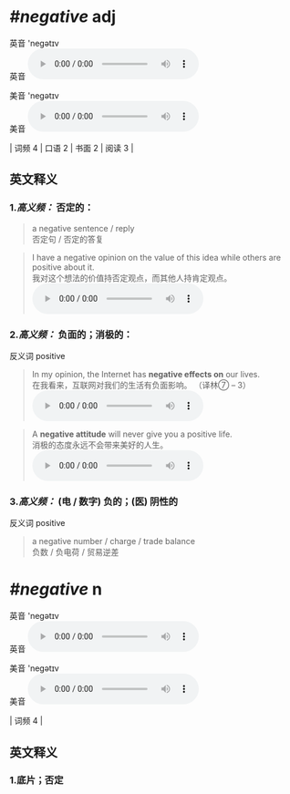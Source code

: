 # ***\#negative*** adj
英音 'neɡətɪv  
英音
<audio src="./media/negative-B.aac" controls="controls"></audio>

美音 'neɡətɪv  
美音
<audio src="./media/negative.aac" controls="controls"></audio>



| 词频 4 | 口语 2 | 书面 2 | 阅读 3 |  

英文释义
---
### 1.*高义频：* **否定的：**  

 > a negative sentence / reply  
 > 否定句 / 否定的答复    

 > I have a negative opinion on the value of this idea while others are positive about it.  
 > 我对这个想法的价值持否定观点，而其他人持肯定观点。    
<audio src="./media/I have a negative opinion on the value _AAC.aac" controls="controls"></audio>

### 2.*高义频：* **负面的；消极的：**  
反义词 positive 

 > In my opinion, the Internet has **negative effects on** our lives.   
 > 在我看来，互联网对我们的生活有负面影响。  （译林⑦ – 3）  
<audio src="./media/negative-1.aac" controls="controls"></audio>

 > A **negative attitude** will never give you a positive life.  
 > 消极的态度永远不会带来美好的人生。    
<audio src="./media/A negative attitude will_AAC.aac" controls="controls"></audio>

### 3.*高义频：* **(电 / 数字) 负的；(医) 阴性的**  
反义词 positive 

 > a negative number / charge / trade balance  
 > 负数 / 负电荷 / 贸易逆差    


# ***\#negative*** n
英音 'neɡətɪv  
英音
<audio src="./media/negative-B.aac" controls="controls"></audio>

美音 'neɡətɪv  
美音
<audio src="./media/negative.aac" controls="controls"></audio>



| 词频 4 |  

英文释义
---
### 1.**底片；否定**  


